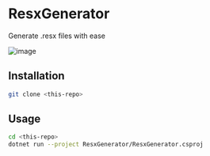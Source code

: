 # ResxGenerator

Generate .resx files with ease

![image](https://github.com/user-attachments/assets/bc1b8194-897e-4a38-81b2-b2106ccf4355)


## Installation

```bash
git clone <this-repo>
```

## Usage

```bash
cd <this-repo>
dotnet run --project ResxGenerator/ResxGenerator.csproj
```
